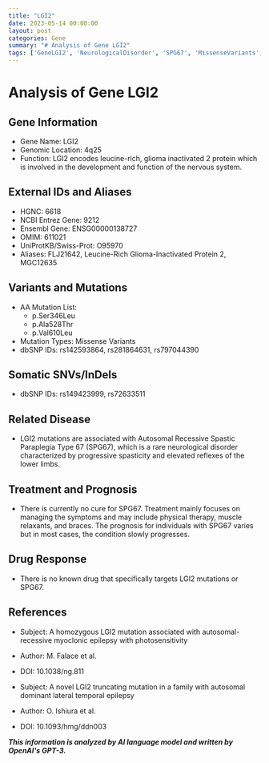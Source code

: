 ```yaml
---
title: "LGI2"
date: 2023-05-14 00:00:00
layout: post
categories: Gene
summary: "# Analysis of Gene LGI2"
tags: ['GeneLGI2', 'NeurologicalDisorder', 'SPG67', 'MissenseVariants', 'AutosomalRecessive', 'TreatmentOptions', 'Prognosis', 'ResearchStudies']
---
```


# Analysis of Gene LGI2

## Gene Information
- Gene Name: LGI2
- Genomic Location: 4q25
- Function: LGI2 encodes leucine-rich, glioma inactivated 2 protein which is involved in the development and function of the nervous system.

## External IDs and Aliases
- HGNC: 6618
- NCBI Entrez Gene: 9212
- Ensembl Gene: ENSG00000138727
- OMIM: 611021
- UniProtKB/Swiss-Prot: O95970
- Aliases: FLJ21642, Leucine-Rich Glioma-Inactivated Protein 2, MGC12635

## Variants and Mutations
- AA Mutation List:
  - p.Ser346Leu
  - p.Ala528Thr
  - p.Val610Leu
- Mutation Types: Missense Variants
- dbSNP IDs: rs142593864, rs281864631, rs797044390

## Somatic SNVs/InDels
- dbSNP IDs: rs149423999, rs72633511

## Related Disease
- LGI2 mutations are associated with Autosomal Recessive Spastic Paraplegia Type 67 (SPG67), which is a rare neurological disorder characterized by progressive spasticity and elevated reflexes of the lower limbs.

## Treatment and Prognosis
- There is currently no cure for SPG67. Treatment mainly focuses on managing the symptoms and may include physical therapy, muscle relaxants, and braces. The prognosis for individuals with SPG67 varies but in most cases, the condition slowly progresses.

## Drug Response
- There is no known drug that specifically targets LGI2 mutations or SPG67.

## References
- Subject: A homozygous LGI2 mutation associated with autosomal-recessive myoclonic epilepsy with photosensitivity
- Author: M. Falace et al.
- DOI: 10.1038/ng.811

- Subject: A novel LGI2 truncating mutation in a family with autosomal dominant lateral temporal epilepsy
- Author: O. Ishiura et al.
- DOI: 10.1093/hmg/ddn003

**_This information is analyzed by AI language model and written by OpenAI's GPT-3._**
